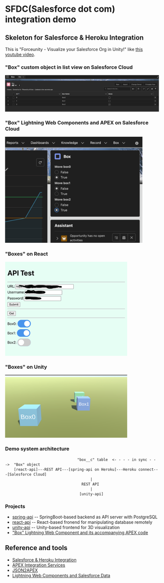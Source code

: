 # SFDC(Salesforce dot com) integration demo

## Skeleton for Salesforce & Heroku Integration

This is "Forceunity - Visualize your Salesforce Org in Unity!" like [this youtube video](https://youtu.be/eb3GgM1o_8I).

### "Box" custom object in list view on Salesforce Cloud

<img src="./doc/BoxListView.png" width=900>

### "Box" Lightning Web Components and APEX on Salesforce Cloud

<img src="./doc/BoxesOnLWC.png" width=450>

### "Boxes" on React

<img src="./doc/BoxesOnReact.png" width=400>

### "Boxes" on Unity

<img src="./doc/BoxesOnUnity.png" width=400>

### Demo system architecture

```
                                 "box__c" table  <- - - - in sync - - ->  "Box" object
    [react-api]---REST API---[spring-api on Heroku]---Heroku connect---[Salesforce Cloud]
                                       |
                                   REST API
                                       |
                                  [unity-api]
```

### Projects

- [spring-api](https://github.com/araobp/spring-api) -- SpringBoot-based backend as API server with PostgreSQL
- [react-api](https://github.com/araobp/react-api) -- React-based fronend for manipulating database remotely
- [unity-api](https://github.com/araobp/unity-api) -- Unity-based frontend for 3D visualization
- ["Box" Lightning Web Component and its accompanying APEX code](box/force-app/main/default)

## Reference and tools

- [Salesforce & Heroku Integration](https://trailhead.salesforce.com/en/content/learn/modules/salesforce_heroku_integration)
- [APEX Integration Services](https://trailhead.salesforce.com/content/learn/modules/apex_integration_services)
- [JSON2APEX](https://json2apex.herokuapp.com/)
- [Lightning Web Components and Salesforce Data](https://trailhead.salesforce.com/en/content/learn/modules/lightning-web-components-and-salesforce-data)
